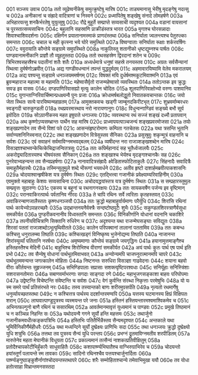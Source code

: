 001	सञ्जय उवाच
001a	ततो व्यूढेष्वनीकेषु समुत्क्रुष्टेषु मारिष
001c	ताड्यमानासु भेरीषु मृदङ्गेषु नदत्सु च
002a	अनीकानां च संह्रादे वादित्राणां च निस्वने
002c	प्रध्मापितेषु शङ्खेषु संनादे लोमहर्षणे
003a	अभिहारयत्सु शनकैर्भरतेषु युयुत्सुषु
003c	रौद्रे मुहूर्ते सम्प्राप्ते सव्यसाची व्यदृश्यत
004a	वडानां वायसानां च पुरस्तात्सव्यसाचिनः
004c	बहुलानि सहस्राणि प्राक्रीडंस्तत्र भारत
005a	मृगाश्च घोरसन्नादाः शिवाश्चाशिवदर्शनाः
005c	दक्षिणेन प्रयातानामस्माकं प्राणदंस्तथा
006a	सनिर्घाता ज्वलन्त्यश्च पेतुरुल्काः समन्ततः
006c	चचाल च मही कृत्स्ना भये घोरे समुत्थिते
007a	विष्वग्वाताः सनिर्घाता रूक्षाः शर्करवर्षिणः
007c	ववुरायाति कौन्तेये सङ्ग्रामे समुपस्थिते
008a	नाकुलिस्तु शतानीको धृष्टद्युम्नश्च पार्षतः
008c	पाण्डवानामनीकानि प्राज्ञौ तौ व्यूहतुस्तदा
009a	ततो रथसहस्रेण द्विरदानां शतेन च
009c	त्रिभिरश्वसहस्रैश्च पदातीनां शतैः शतैः
010a	अध्यर्धमात्रे धनुषां सहस्रे तनयस्तव
010c	अग्रतः सर्वसैन्यानां स्थित्वा दुर्मर्षणोऽब्रवीत्
011a	अद्य गाण्डीवधन्वानं तपन्तं युद्धदुर्मदम्
011c	अहमावारयिष्यामि वेलेव मकरालयम्
012a	अद्य पश्यन्तु सङ्ग्रामे धनञ्जयममर्षणम्
012c	विषक्तं मयि दुर्धर्षमश्मकूटमिवाश्मनि
013a	एवं ब्रुवन्महाराज महात्मा स महामतिः
013c	महेष्वासैर्वृतो राजन्महेष्वासो व्यवस्थितः
014a	ततोऽन्तक इव क्रुद्धः सवज्र इव वासवः
014c	दण्डपाणिरिवासह्यो मृत्युः कालेन चोदितः
015a	शूलपाणिरिवाक्षोभ्यो वरुणः पाशवानिव
015c	युगान्ताग्निरिवार्चिष्मान्प्रधक्ष्यन्वै पुनः प्रजाः
016a	क्रोधामर्षबलोद्धूतो निवातकवचान्तकः
016c	जयो जेता स्थितः सत्ये पारयिष्यन्महाव्रतम्
017a	आमुक्तकवचः खड्गी जाम्बूनदकिरीटभृत्
017c	शुभ्रवर्माम्बरधरः स्वङ्गदी चारुकुण्डली
018a	रथप्रवरमास्थाय नरो नारायणानुगः
018c	विधुन्वन्गाण्डिवं सङ्ख्ये बभौ सूर्य इवोदितः
019a	सोऽग्रानीकस्य महत इषुपाते धनञ्जयः
019c	व्यवस्थाप्य रथं सज्जं शङ्खं दध्मौ प्रतापवान्
020a	अथ कृष्णोऽप्यसम्भ्रान्तः पार्थेन सह मारिष
020c	प्राध्मापयत्पाञ्चजन्यं शङ्खप्रवरमोजसा
021a	तयोः शङ्खप्रणादेन तव सैन्ये विशां पते
021c	आसन्संहृष्टरोमाणः कम्पिता गतचेतसः
022a	यथा त्रसन्ति भूतानि सर्वाण्यशनिनिस्वनात्
022c	तथा शङ्खप्रणादेन वित्रेसुस्तव सैनिकाः
023a	प्रसुस्रुवुः शकृन्मूत्रं वाहनानि च सर्वशः
023c	एवं सवाहनं सर्वमाविग्नमभवद्बलम्
024a	व्यषीदन्त नरा राजञ्शङ्खशब्देन मारिष
024c	विसञ्ज्ञाश्चाभवन्केचित्केचिद्राजन्वितत्रसुः
025a	ततः कपिर्महानादं सह भूतैर्ध्वजालयैः
025c	अकरोद्व्यादितास्यश्च भीषयंस्तव सैनिकान्
026a	ततः शङ्खाश्च भेर्यश्च मृदङ्गाश्चानकैः सह
026c	पुनरेवाभ्यहन्यन्त तव सैन्यप्रहर्षणाः
027a	नानावादित्रसंह्रादैः क्ष्वेडितास्फोटिताकुलैः
027c	सिंहनादैः सवादित्रैः समाहूतैर्महारथैः
028a	तस्मिन्सुतुमुले शब्दे भीरूणां भयवर्धने
028c	अतीव हृष्टो दाशार्हमब्रवीत्पाकशासनिः
029a	चोदयाश्वान्हृषीकेश यत्र दुर्मर्षणः स्थितः
029c	एतद्भित्त्वा गजानीकं प्रवेक्ष्याम्यरिवाहिनीम्
030a	एवमुक्तो महाबाहुः केशवः सव्यसाचिना
030c	अचोदयद्धयांस्तत्र यत्र दुर्मर्षणः स्थितः
031a	स सम्प्रहारस्तुमुलः सम्प्रवृत्तः सुदारुणः
031c	एकस्य च बहूनां च रथनागनरक्षयः
032a	ततः सायकवर्षेण पर्जन्य इव वृष्टिमान्
032c	परानवाकिरत्पार्थः पर्वतानिव नीरदः
033a	ते चापि रथिनः सर्वे त्वरिताः कृतहस्तवत्
033c	अवाकिरन्बाणजालैस्ततः कृष्णधनञ्जयौ
034a	ततः क्रुद्धो महाबाहुर्वार्यमाणः परैर्युधि
034c	शिरांसि रथिनां पार्थः कायेभ्योऽपाहरच्छरैः
035a	उद्भ्रान्तनयनैर्वक्त्रैः सन्दष्टोष्ठपुटैः शुभैः
035c	सकुण्डलशिरस्त्राणैर्वसुधा समकीर्यत
036a	पुण्डरीकवनानीव विध्वस्तानि समन्ततः
036c	विनिकीर्णानि योधानां वदनानि चकाशिरे
037a	तपनीयविचित्राणि सिक्तानि रुधिरेण च
037c	अदृश्यन्त यथा राजन्मेघसङ्घाः सविद्युतः
038a	शिरसां पततां राजञ्शब्दोऽभूत्पृथिवीतले
038c	कालेन परिपक्वानां तालानां पततामिव
039a	ततः कबन्धः कश्चित्तु धनुरालम्ब्य तिष्ठति
039c	कश्चित्खड्गं विनिष्कृष्य भुजेनोद्यम्य तिष्ठति
040a	नाजानन्त शिरांस्युर्व्यां पतितानि नरर्षभाः
040c	अमृष्यमाणाः कौन्तेयं सङ्ग्रामे जयगृद्धिनः
041a	हयानामुत्तमाङ्गैश्च हस्तिहस्तैश्च मेदिनी
041c	बाहुभिश्च शिरोभिश्च वीराणां समकीर्यत
042a	अयं पार्थः कुतः पार्थ एष पार्थ इति प्रभो
042c	तव सैन्येषु योधानां पार्थभूतमिवाभवत्
043a	अन्योन्यमपि चाजघ्नुरात्मानमपि चापरे
043c	पार्थभूतममन्यन्त जगत्कालेन मोहिताः
044a	निष्टनन्तः सरुधिरा विसञ्ज्ञा गाढवेदनाः
044c	शयाना बहवो वीराः कीर्तयन्तः सुहृज्जनम्
045a	सभिण्डिपालाः सप्रासाः सशक्त्यृष्टिपरश्वधाः
045c	सनिर्यूहाः सनिस्त्रिंशाः सशरासनतोमराः
046a	सबाणवर्माभरणाः सगदाः साङ्गदा रणे
046c	महाभुजगसङ्काशा बाहवः परिघोपमाः
047a	उद्वेष्टन्ति विचेष्टन्ति संवेष्टन्ति च सर्वशः
047c	वेगं कुर्वन्ति संरब्धा निकृत्ताः परमेषुभिः
048a	यो यः स्म समरे पार्थं प्रतिसंरभते नरः
048c	तस्य तस्यान्तको बाणः शरीरमुपसर्पति
049a	नृत्यतो रथमार्गेषु धनुर्व्यायच्छतस्तथा
049c	न कश्चित्तत्र पार्थस्य ददर्शान्तरमण्वपि
050a	यत्तस्य घटमानस्य क्षिप्रं विक्षिपतः शरान्
050c	लाघवात्पाण्डुपुत्रस्य व्यस्मयन्त परे जनाः
051a	हस्तिनं हस्तियन्तारमश्वमाश्विकमेव च
051c	अभिनत्फल्गुनो बाणै रथिनं च ससारथिम्
052a	आवर्तमानमावृत्तं युध्यमानं च पाण्डवः
052c	प्रमुखे तिष्ठमानं च न कञ्चिन्न निहन्ति सः
053a	यथोदयन्वै गगने सूर्यो हन्ति महत्तमः
053c	तथार्जुनो गजानीकमवधीत्कङ्कपत्रिभिः
054a	हस्तिभिः पतितैर्भिन्नैस्तव सैन्यमदृश्यत
054c	अन्तकाले यथा भूमिर्विनिकीर्णैर्महीधरैः
055a	यथा मध्यन्दिने सूर्यो दुष्प्रेक्ष्यः प्राणिभिः सदा
055c	तथा धनञ्जयः क्रुद्धो दुष्प्रेक्ष्यो युधि शत्रुभिः
056a	तत्तथा तव पुत्रस्य सैन्यं युधि परन्तप
056c	प्रभग्नं द्रुतमाविग्नमतीव शरपीडितम्
057a	मारुतेनेव महता मेघानीकं विधूयता
057c	प्रकाल्यमानं तत्सैन्यं नाशकत्प्रतिवीक्षितुम्
058a	प्रतोदैश्चापकोटीभिर्हुंकारैः साधुवाहितैः
058c	कशापार्ष्ण्यभिघातैश्च वाग्भिरुग्राभिरेव च
059a	चोदयन्तो हयांस्तूर्णं पलायन्ते स्म तावकाः
059c	सादिनो रथिनश्चैव पत्तयश्चार्जुनार्दिताः
060a	पार्ष्ण्यङ्गुष्ठाङ्कुशैर्नागांश्चोदयन्तस्तथापरे
060c	शरैः सम्मोहिताश्चान्ये तमेवाभिमुखा ययौ
060e	तव योधा हतोत्साहा विभ्रान्तमनसस्तदा
